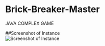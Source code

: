 # Brick-Breaker-Master
JAVA COMPLEX GAME

##Screenshot of Instance 
<br>
![Screenshot of Instance](https://user-images.githubusercontent.com/109467334/219719205-02e9c356-d491-4766-822c-8eb9b988e3f8.png)
